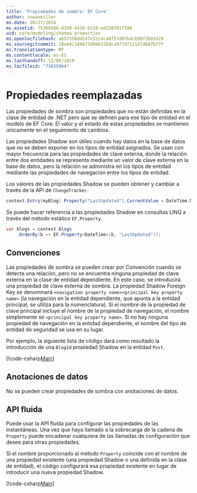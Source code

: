 ```yaml
---
title: 'Propiedades de sombra: EF Core'
author: rowanmiller
ms.date: 10/27/2016
ms.assetid: 75369266-d2b9-4416-b118-ed238f81f599
uid: core/modeling/shadow-properties
ms.openlocfilehash: ab57358dd247e32c4ca0f57d07b4cb98f2b85d29
ms.sourcegitcommit: 18ab4c349473d94b15b4ca977df12147db07b77f
ms.translationtype: MT
ms.contentlocale: es-ES
ms.lasthandoff: 11/06/2019
ms.locfileid: "73655964"
---
```

# <a name="shadow-properties"></a>Propiedades reemplazadas

Las propiedades de sombra son propiedades que no están definidas en la clase de entidad de .NET pero que se definen para ese tipo de entidad en el modelo de EF Core. El valor y el estado de estas propiedades se mantienen únicamente en el seguimiento de cambios.

Las propiedades Shadow son útiles cuando hay datos en la base de datos que no se deben exponer en los tipos de entidad asignados. Se usan con mayor frecuencia para las propiedades de clave externa, donde la relación entre dos entidades se representa mediante un valor de clave externa en la base de datos, pero la relación se administra en los tipos de entidad mediante las propiedades de navegación entre los tipos de entidad.

Los valores de las propiedades Shadow se pueden obtener y cambiar a través de la API de `ChangeTracker`.

``` csharp
context.Entry(myBlog).Property("LastUpdated").CurrentValue = DateTime.Now;
```

Se puede hacer referencia a las propiedades Shadow en consultas LINQ a través del método estático `EF.Property`.

``` csharp
var blogs = context.Blogs
    .OrderBy(b => EF.Property<DateTime>(b, "LastUpdated"));
```

## <a name="conventions"></a>Convenciones

Las propiedades de sombra se pueden crear por Convención cuando se detecta una relación, pero no se encuentra ninguna propiedad de clave externa en la clase de entidad dependiente. En este caso, se introducirá una propiedad de clave externa de sombra. La propiedad Shadow Foreign Key se denominará `<navigation property name><principal key property name>` (la navegación en la entidad dependiente, que apunta a la entidad principal, se utiliza para la nomenclatura). Si el nombre de la propiedad de clave principal incluye el nombre de la propiedad de navegación, el nombre simplemente se `<principal key property name>`. Si no hay ninguna propiedad de navegación en la entidad dependiente, el nombre del tipo de entidad de seguridad se usa en su lugar.

Por ejemplo, la siguiente lista de código dará como resultado la introducción de una `BlogId` propiedad Shadow en la entidad `Post`.

[!code-csharp[Main](../../../samples/core/Modeling/Conventions/ShadowForeignKey.cs?name=Conventions)]

## <a name="data-annotations"></a>Anotaciones de datos

No se pueden crear propiedades de sombra con anotaciones de datos.

## <a name="fluent-api"></a>API fluida

Puede usar la API fluida para configurar las propiedades de las instantáneas. Una vez que haya llamado a la sobrecarga de la cadena de `Property` puede encadenar cualquiera de las llamadas de configuración que desee para otras propiedades.

Si el nombre proporcionado al método `Property` coincide con el nombre de una propiedad existente (una propiedad Shadow o una definida en la clase de entidad), el código configurará esa propiedad existente en lugar de introducir una nueva propiedad Shadow.

[!code-csharp[Main](../../../samples/core/Modeling/FluentAPI/ShadowProperty.cs?name=ShadowProperty&highlight=8)]

